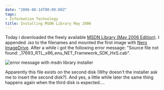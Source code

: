 ```yaml
---
date: "2006-08-14T00:00:00Z"
tags:
- Information Technology
title: Installing MSDN Library May 2006
---
```

Today i downloaded the freely available [MSDN Library (May 2006 Edition)](http://www.microsoft.com/downloads/details.aspx?FamilyId=373930CB-A3D7-4EA5-B421-DD6818DC7C41&displaylang=en). I appended .iso to the filenames and mounted the first image with [Nero ImageDrive](http://ww2.nero.com/nero6/eng/Nero_ImageDrive_prev.html). After a while i got the following error message: "Source file not found: _17693_RTL_x86_enu_NET_Framework_SDK_HxS.cab".

![error message with msdn library installer](http://www.timvw.be/wp-content/images/msdn-library-2006-05-error.jpg)

Apparently this file exists on the second disk (Why doesn't the installer ask me to insert the second disk?). And yes, a little while later the same thing happens again when the third disk is expected....
